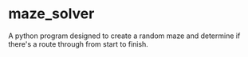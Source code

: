 # maze_solver
A python program designed to create a random maze and determine if there's a route through from start to finish.